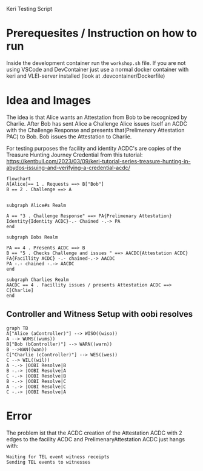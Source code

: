 Keri Testing Script

# Prerequesites / Instruction on how to run
Inside the development container run the `workshop.sh` file.
If you are not using VSCode and DevContainer just use a normal docker container with keri and VLEI-server installed (look at .devcontainer/Dockerfile)


# Idea and Images
The idea is that Alice wants an Attestation from Bob to be recognized by Charlie.
After Bob has sent Alice a Challenge Alice issues itself an ACDC with the Challenge Response and presents that(Prelimenary Attestation PAC) to Bob.
Bob issues the Attestation to Charlie. 

For testing purposes the facility and identity ACDC's are copies of the Treasure Hunting Journey Credential from this tutorial: https://kentbull.com/2023/03/09/keri-tutorial-series-treasure-hunting-in-abydos-issuing-and-verifying-a-credential-acdc/


```mermaid
flowchart 
A[Alice]== 1 . Requests ==> B["Bob"]
B == 2 . Challenge ==> A


subgraph Alice#s Realm

A == "3 . Challenge Response" ==> PA{Prelimenary Attestation}
Identity{Identity ACDC}-.- Chained -.-> PA
end

subgraph Bobs Realm

PA == 4 . Presents ACDC ==> B
B == "5 . Checks Challenge and issues " ==> AACDC{Attestation ACDC}
FA{Facillity ACDC} -.- chained-.-> AACDC
PA -.- chained -.-> AACDC
end

subgraph Charlies Realm
AACDC == 4 . Facillity issues / presents Attestation ACDC ==> C[Charlie]
end
```


## Controller and Witness Setup with oobi resolves
```mermaid
graph TB 
A["Alice (aController)"] --> WISO((wiso))
A --> WUMS((wums))
B["Bob (bController)"] --> WARN((warn))
B -->WAN((wan))
C["Charlie (cController)"] --> WES((wes))
C --> WIL((wil))
A -.-> |OOBI Resolve|B
B -.-> |OOBI Resolve|A
C -.-> |OOBI Resolve|B
B -.-> |OOBI Resolve|C
A -.-> |OOBI Resolve|C
C -.-> |OOBI Resolve|A
```  


# Error 
The problem ist that the ACDC creation of the Attestation ACDC with 2 edges to the facility ACDC and PrelimenaryAttestation ACDC just hangs with: 
```
Waiting for TEL event witness receipts
Sending TEL events to witnesses
```
